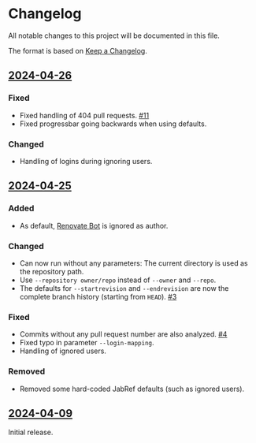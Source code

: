 # Changelog

All notable changes to this project will be documented in this file.

The format is based on [Keep a Changelog](https://keepachangelog.com/en/1.0.0/).

## [2024-04-26]

### Fixed

- Fixed handling of 404 pull requests. [#11](https://github.com/koppor/github-contributors-list/issues/11)
- Fixed progressbar going backwards when using defaults.

### Changed

- Handling of logins during ignoring users.

## [2024-04-25]

### Added

- As default, [Renovate Bot](https://www.mend.io/renovate/) is ignored as author.

### Changed

- Can now run without any parameters: The current directory is used as the repository path.
- Use `--repository owner/repo` instead of `--owner` and `--repo`.
- The defaults for `--startrevision` and `--endrevision` are now the complete branch history (starting from `HEAD`). [#3](https://github.com/koppor/github-contributors-list/issues/3)

### Fixed

- Commits without any pull request number are also analyzed. [#4](https://github.com/koppor/github-contributors-list/issues/4)
- Fixed typo in parameter `--login-mapping`.
- Handling of ignored users.

### Removed

- Removed some hard-coded JabRef defaults (such as ignored users).

## [2024-04-09]

Initial release.

[2024-04-26]: https://github.com/koppor/github-contributors-list/compare/2024-04-25...2024-04-26
[2024-04-25]: https://github.com/koppor/github-contributors-list/compare/2024-04-09...2024-04-25
[2024-04-09]: https://github.com/koppor/github-contributors-list/releases/tag/2024-04-09
